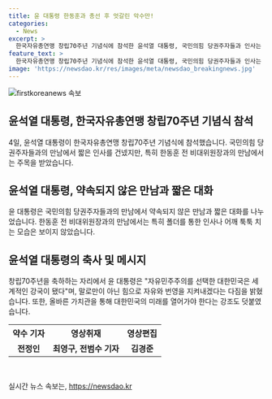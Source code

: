 ```yaml
---
title: 윤 대통령 한동훈과 총선 후 엇갈린 악수만!
categories:
  - News
excerpt: >
  한국자유총연맹 창립70주년 기념식에 참석한 윤석열 대통령, 국민의힘 당권주자들과 인사는 했지만 대화는 짧았습니다. 특히 한동훈 전 비대위원장과의 만남에서는 폴더를 어깨로 치는 모습도 없었습니다. 윤 대통령은 축사에서 자유민주주의를 강조하며, 북한을 비판하고 대한민국의 미래를 열어나갈 것을 강조했습니다.
feature_text: >
  한국자유총연맹 창립70주년 기념식에 참석한 윤석열 대통령, 국민의힘 당권주자들과 인사는 했지만 대화는 짧았습니다. 특히 한동훈 전 비대위원장과의 만남에서는 폴더를 어깨로 치는 모습도 없었습니다. 윤 대통령은 축사에서 자유민주주의를 강조하며, 북한을 비판하고 대한민국의 미래를 열어나갈 것을 강조했습니다.
image: 'https://newsdao.kr/res/images/meta/newsdao_breakingnews.jpg'
---
```


<p><img src="https://newsdao.kr/res/images/meta/newsdao_breakingnews.jpg" alt="firstkoreanews 속보" /></p>

<h2 data-ke-size="size26">윤석열 대통령, 한국자유총연맹 창립70주년 기념식 참석</h2>

<p data-ke-size="size16">4일, 윤석열 대통령이 한국자유총연맹 창립70주년 기념식에 참석했습니다. 국민의힘 당권주자들과의 만남에서 짧은 인사를 건넸지만, 특히 한동훈 전 비대위원장과의 만남에서는 주목을 받았습니다.</p>

<h2 data-ke-size="size26">윤석열 대통령, 약속되지 않은 만남과 짧은 대화</h2>

<p data-ke-size="size16">윤 대통령은 국민의힘 당권주자들과의 만남에서 약속되지 않은 만남과 짧은 대화를 나누었습니다. 한동훈 전 비대위원장과의 만남에서는 특히 폴더를 통한 인사나 어깨 툭툭 치는 모습은 보이지 않았습니다.</p>

<h2 data-ke-size="size26">윤석열 대통령의 축사 및 메시지</h2>

<p data-ke-size="size16">창립70주년을 축하하는 자리에서 윤 대통령은 "자유민주주의를 선택한 대한민국은 세계적인 강국이 됐다"며, 말로만이 아닌 힘으로 자유와 번영을 지켜내겠다는 다짐을 밝혔습니다. 또한, 올바른 가치관을 통해 대한민국의 미래를 열어가야 한다는 강조도 덧붙였습니다.</p>

<table>
    <tr>
        <th style="text-align: center; height: 17px;"><b>약수 기자</b></th>
        <th style="text-align: center; height: 17px;"><b>영상취재</b></th>
        <th style="text-align: center; height: 17px;"><b>영상편집</b></th>
    </tr>
    <tr>
        <td style="text-align: center; height: 17px;"><b>전정인</b></td>
        <td style="text-align: center; height: 17px;"><b>최영구, 전범수 기자</b></td>
        <td style="text-align: center; height: 17px;"><b>김경준</b></td>
    </tr>
</table>

<p data-ke-size="size16">&nbsp;</p>
실시간 뉴스 속보는, <a href="https://newsdao.kr" rel="dofollow">https://newsdao.kr</a>


